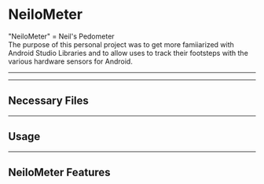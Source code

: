 # NeiloMeter
"NeiloMeter" = Neil's Pedometer  
The purpose of this personal project was to get more famiiarized with Android Studio Libraries and to allow uses to track their footsteps with the various hardware sensors for Android. 
___
___
## Necessary Files
___
## Usage
____
## NeiloMeter Features

